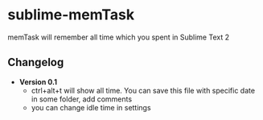 sublime-memTask
===============

memTask will remember all time which you spent in Sublime Text 2

## Changelog

- **Version 0.1**
  - ctrl+alt+t will show all time. You can save this file with specific date in some folder, add comments
  - you can change idle time in settings
